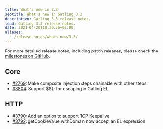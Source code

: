```yaml
---
title: What's new in 3.3
seotitle: What's new in Gatling 3.3
description: Gatling 3.3 release notes.
lead: Gatling 3.3 release notes.
date: 2021-04-20T18:30:56+02:00
aliases:
  - /release-notes/whats-new/3.3/
---
```


For more detailed release notes, including patch releases, please check the [milestones on GitHub](https://github.com/gatling/gatling/milestones?state=closed).

## Core

* [#2769](https://github.com/gatling/gatling/issues/2769): Make composite injection steps chainable with other steps
* [#3804](https://github.com/gatling/gatling/issues/3804): Support $${} for escaping in Gatling EL

## HTTP

* [#3790](https://github.com/gatling/gatling/issues/3790): Add an option to support TCP Keepalive
* [#3792](https://github.com/gatling/gatling/issues/3792): getCookieValue withDomain now accept an EL expression
